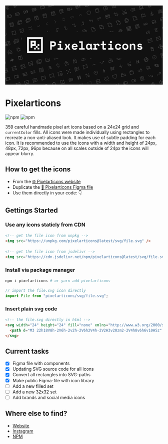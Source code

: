 ![alt text](cover.jpg "Pixelarticons Cover")
# Pixelarticons

![npm](https://img.shields.io/npm/v/pixelarticons.svg?color=green&label=npm&style=popout-square)
![npm](https://img.shields.io/npm/dt/pixelarticons.svg?color=blue&style=popout-square)

359 careful handmade pixel art icons based on a 24x24 grid and `currentColor` fills. All icons were made individually using rectangles to recreate a non-anti-aliased look. It makes use of subtle padding for each icon. It is recommended to use the icons with a width and height of 24px, 48px, 72px, 96px because on all scales outside of 24px the icons will appear blurry.

## How to get the icons

- From the [🌐 Pixelarticons website](https://pixelarticons.com "Pixelarticons - Website")
- Duplicate the [🎨 Pixelarticons Figma file](https://www.figma.com/community/file/952542622393317653/Pixelarticons)
- Use them directly in your code: 👇
 
## Gettings Started
### Use any icons staticly from CDN
```html
<!-- get the file icon from unpkg -->
<img src="https://unpkg.com/pixelarticons@latest/svg/file.svg" />

<!-- get the file icon from jsdelivr -->
<img src="https://cdn.jsdelivr.net/npm/pixelarticons@latest/svg/file.svg>
```
### Install via package manager
```bash
npm i pixelarticons # or yarn add pixelarticons
```
```jsx
// import the file.svg icon directly
import File from "pixelarticons/svg/file.svg";
```
### Insert plain svg code

```html
<!-- the file.svg directly in html -->
<svg width="24" height="24" fill="none" xmlns="http://www.w3.org/2000/svg">
  <path d="M3 22h18V8h-2V6h-2v2h-2V6h2V4h-2V2H3v20zm2-2V4h8v6h6v10H5z" fill="currentColor" />
</svg>
```

## Current tasks

- [x] Figma file with components
- [x] Updating SVG source code for all icons
- [x] Convert all rectangles into SVG-paths
- [X] Make public Figma-file with icon library
- [ ] Add a new filled set
- [ ] Add a new 32x32 set
- [ ] Add brands and social media icons

## Where else to find?

- [Website](https://www.pixelarticons.com "Pixelarticons - Website")
- [Instagram](https://www.instagram.com/pixelarticons/ "Pixelarticons - Instagram")
- [NPM](https://www.npmjs.com/package/pixelarticons "Pixelarticons - Npm")
